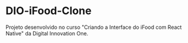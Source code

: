 # DIO-iFood-Clone
Projeto desenvolvido no curso "Criando a Interface do iFood com React Native" da Digital Innovation One.
